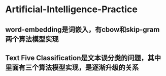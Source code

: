 # Artificial-Intelligence-Practice
## word-embedding是词嵌入，有cbow和skip-gram两个算法模型实现
## Text Five Classification是文本误分类的问题，其中里面有三个算法模型实现，是逐渐升级的关系
